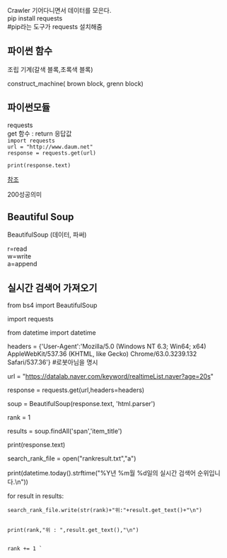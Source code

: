 Crawler 기어다니면서 데이터를 모은다.<br>
pip install requests <br>
#pip라는 도구가 requests 설치해줌<br>


## 파이썬 함수

조립 기계(갈색 블록,초록색 블록)

construct_machine( brown block, grenn block)

## 파이썬모듈

requests<br>
get 함수 : return 응답값<br>
`import requests `<br>
`url = "http://www.daum.net"` <br>
`response = requests.get(url)` <br>

` print(response.text) `<br>

[참조](https://docs.python-requests.org/en/master/api/#requests.Response)


200성공의미

## Beautiful Soup <br>
BeautifulSoup (데이터, 파써) <br>


r=read <br>
w=write <br>
a=append <br>

## 실시간 검색어 가져오기<br>

from bs4 import BeautifulSoup


import requests


from datetime import datetime


headers = {'User-Agent':'Mozilla/5.0 (Windows NT 6.3; Win64; x64) AppleWebKit/537.36 (KHTML, like Gecko) Chrome/63.0.3239.132 Safari/537.36'} #로봇아님을 명시


url = "https://datalab.naver.com/keyword/realtimeList.naver?age=20s"


response = requests.get(url,headers=headers)


soup = BeautifulSoup(response.text, 'html.parser')


rank = 1


results = soup.findAll('span','item_title')

print(response.text)


search_rank_file = open("rankresult.txt","a")


print(datetime.today().strftime("%Y년 %m월 %d일의 실시간 검색어 순위입니다.\n"))


for result in results:


    search_rank_file.write(str(rank)+"위:"+result.get_text()+"\n")
    
    
    print(rank,"위 : ",result.get_text(),"\n")
    
    
    rank += 1 `
    
    
    
    
    
    
    
    
